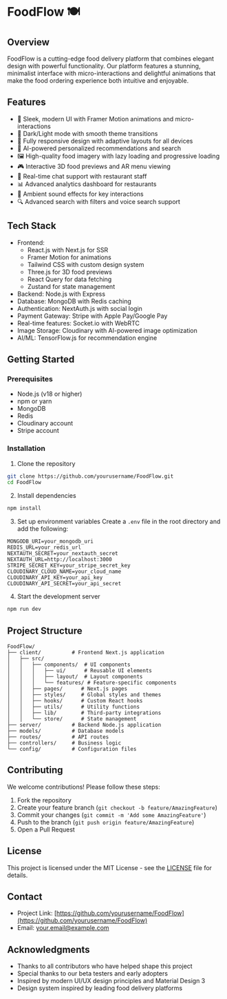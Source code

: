 # FoodFlow 🍽️

## Overview
FoodFlow is a cutting-edge food delivery platform that combines elegant design with powerful functionality. Our platform features a stunning, minimalist interface with micro-interactions and delightful animations that make the food ordering experience both intuitive and enjoyable.

## Features
- 🎨 Sleek, modern UI with Framer Motion animations and micro-interactions
- 🌙 Dark/Light mode with smooth theme transitions
- 📱 Fully responsive design with adaptive layouts for all devices
- 🎯 AI-powered personalized recommendations and search
- 🖼️ High-quality food imagery with lazy loading and progressive loading
- 🎮 Interactive 3D food previews and AR menu viewing
- 💬 Real-time chat support with restaurant staff
- 📊 Advanced analytics dashboard for restaurants
- 🎵 Ambient sound effects for key interactions
- 🔍 Advanced search with filters and voice search support

## Tech Stack
- Frontend: 
  - React.js with Next.js for SSR
  - Framer Motion for animations
  - Tailwind CSS with custom design system
  - Three.js for 3D food previews
  - React Query for data fetching
  - Zustand for state management
- Backend: Node.js with Express
- Database: MongoDB with Redis caching
- Authentication: NextAuth.js with social login
- Payment Gateway: Stripe with Apple Pay/Google Pay
- Real-time features: Socket.io with WebRTC
- Image Storage: Cloudinary with AI-powered image optimization
- AI/ML: TensorFlow.js for recommendation engine

## Getting Started

### Prerequisites
- Node.js (v18 or higher)
- npm or yarn
- MongoDB
- Redis
- Cloudinary account
- Stripe account

### Installation
1. Clone the repository
```bash
git clone https://github.com/yourusername/FoodFlow.git
cd FoodFlow
```

2. Install dependencies
```bash
npm install
```

3. Set up environment variables
Create a `.env` file in the root directory and add the following:
```
MONGODB_URI=your_mongodb_uri
REDIS_URL=your_redis_url
NEXTAUTH_SECRET=your_nextauth_secret
NEXTAUTH_URL=http://localhost:3000
STRIPE_SECRET_KEY=your_stripe_secret_key
CLOUDINARY_CLOUD_NAME=your_cloud_name
CLOUDINARY_API_KEY=your_api_key
CLOUDINARY_API_SECRET=your_api_secret
```

4. Start the development server
```bash
npm run dev
```

## Project Structure
```
FoodFlow/
├── client/          # Frontend Next.js application
│   ├── src/
│   │   ├── components/  # UI components
│   │   │   ├── ui/      # Reusable UI elements
│   │   │   ├── layout/  # Layout components
│   │   │   └── features/ # Feature-specific components
│   │   ├── pages/      # Next.js pages
│   │   ├── styles/     # Global styles and themes
│   │   ├── hooks/      # Custom React hooks
│   │   ├── utils/      # Utility functions
│   │   ├── lib/        # Third-party integrations
│   │   └── store/      # State management
├── server/          # Backend Node.js application
├── models/          # Database models
├── routes/          # API routes
├── controllers/     # Business logic
└── config/          # Configuration files
```

## Contributing
We welcome contributions! Please follow these steps:
1. Fork the repository
2. Create your feature branch (`git checkout -b feature/AmazingFeature`)
3. Commit your changes (`git commit -m 'Add some AmazingFeature'`)
4. Push to the branch (`git push origin feature/AmazingFeature`)
5. Open a Pull Request

## License
This project is licensed under the MIT License - see the [LICENSE](LICENSE) file for details.

## Contact
- Project Link: [https://github.com/yourusername/FoodFlow](https://github.com/yourusername/FoodFlow)
- Email: your.email@example.com

## Acknowledgments
- Thanks to all contributors who have helped shape this project
- Special thanks to our beta testers and early adopters
- Inspired by modern UI/UX design principles and Material Design 3
- Design system inspired by leading food delivery platforms 
